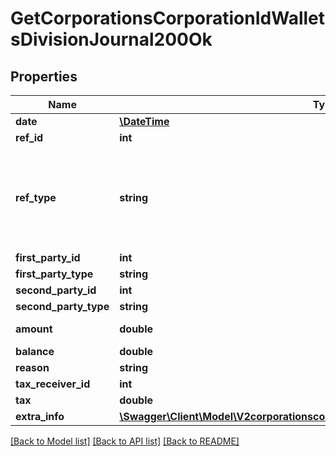 # GetCorporationsCorporationIdWalletsDivisionJournal200Ok

## Properties
Name | Type | Description | Notes
------------ | ------------- | ------------- | -------------
**date** | [**\DateTime**](\DateTime.md) | Date and time of transaction | 
**ref_id** | **int** | Unique journal reference ID | 
**ref_type** | **string** | Transaction type, different type of transaction will populate different fields in &#x60;extra_info&#x60; Note: If you have an existing XML API application that is using ref_types, you will need to know which string ESI ref_type maps to which integer. You can use the following gist to see string-&gt;int mappings: https://gist.github.com/ccp-zoetrope/c03db66d90c2148724c06171bc52e0ec | 
**first_party_id** | **int** | first_party_id integer | [optional] 
**first_party_type** | **string** | first_party_type string | [optional] 
**second_party_id** | **int** | second_party_id integer | [optional] 
**second_party_type** | **string** | second_party_type string | [optional] 
**amount** | **double** | Transaction amount. Positive when value transferred to the first party. Negative otherwise | [optional] 
**balance** | **double** | Wallet balance after transaction occurred | [optional] 
**reason** | **string** | reason string | [optional] 
**tax_receiver_id** | **int** | the corporation ID receiving any tax paid | [optional] 
**tax** | **double** | Tax amount received for tax related transactions | [optional] 
**extra_info** | [**\Swagger\Client\Model\V2corporationscorporationIdwalletsdivisionjournalExtraInfo**](V2corporationscorporationIdwalletsdivisionjournalExtraInfo.md) |  | [optional] 

[[Back to Model list]](../README.md#documentation-for-models) [[Back to API list]](../README.md#documentation-for-api-endpoints) [[Back to README]](../README.md)


